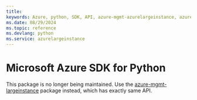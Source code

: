 ```yaml
---
title: 
keywords: Azure, python, SDK, API, azure-mgmt-azurelargeinstance, azurelargeinstance
ms.date: 08/29/2024
ms.topic: reference
ms.devlang: python
ms.service: azurelargeinstance
---
```

# Microsoft Azure SDK for Python

This package is no longer being maintained. Use the [azure-mgmt-largeinstance](https://pypi.org/project/azure-mgmt-largeinstance/) package instead, which has exactly same API.
